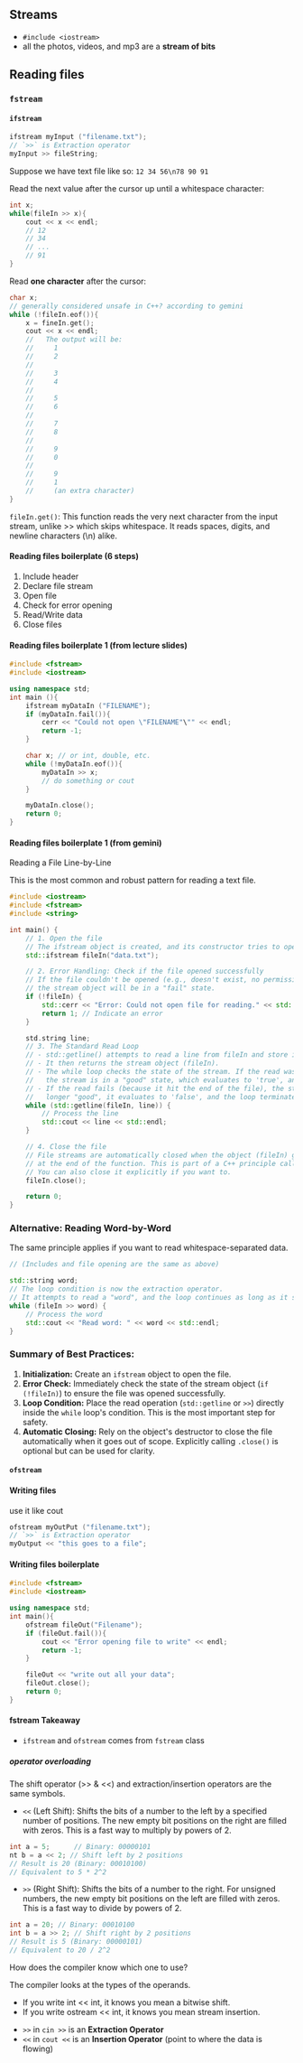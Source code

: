 ## Streams

- `#include <iostream>`
- all the photos, videos, and mp3 are a **stream of bits**

## Reading files

### `fstream`

#### `ifstream`

```c++
ifstream myInput ("filename.txt");
// `>>` is Extraction operator
myInput >> fileString;
```

Suppose we have text file like so:
`12 34 56\n78 90 91`

Read the next value after the cursor up until a whitespace character:

```c++
int x;
while(fileIn >> x){
    cout << x << endl;
    // 12
    // 34
    // ...
    // 91
}
```

Read **one character** after the cursor:

```c++
char x;
// generally considered unsafe in C++? according to gemini
while (!fileIn.eof()){
    x = fineIn.get();
    cout << x << endl;
    //   The output will be:
    //     1
    //     2
    //
    //     3
    //     4
    //
    //     5
    //     6
    //
    //     7
    //     8
    //
    //     9
    //     0
    //
    //     9
    //     1
    //     (an extra character)
}
```

`fileIn.get()`: This function reads the very next character from the input stream, unlike >> which skips whitespace. It reads spaces, digits, and newline characters (\n) alike.

#### Reading files boilerplate (6 steps)

1. Include header
2. Declare file stream
3. Open file
4. Check for error opening
5. Read/Write data
6. Close files

#### Reading files boilerplate 1 (from lecture slides)

```c++
#include <fstream>
#include <iostream>

using namespace std;
int main (){
    ifstream myDataIn ("FILENAME");
    if (myDataIn.fail()){
        cerr << "Could not open \"FILENAME"\"" << endl;
        return -1;
    }

    char x; // or int, double, etc.
    while (!myDataIn.eof()){
        myDataIn >> x;
        // do something or cout
    }

    myDataIn.close();
    return 0;
}
```

#### Reading files boilerplate 1 (from gemini)

Reading a File Line-by-Line

This is the most common and robust pattern for reading a text file.

```cpp
#include <iostream>
#include <fstream>
#include <string>

int main() {
    // 1. Open the file
    // The ifstream object is created, and its constructor tries to open the file.
    std::ifstream fileIn("data.txt");

    // 2. Error Handling: Check if the file opened successfully
    // If the file couldn't be opened (e.g., doesn't exist, no permissions),
    // the stream object will be in a "fail" state.
    if (!fileIn) {
        std::cerr << "Error: Could not open file for reading." << std::endl;
        return 1; // Indicate an error
    }

    std.string line;
    // 3. The Standard Read Loop
    // - std::getline() attempts to read a line from fileIn and store it in 'line'.
    // - It then returns the stream object (fileIn).
    // - The while loop checks the state of the stream. If the read was successful,
    //   the stream is in a "good" state, which evaluates to 'true', and the loop runs.
    // - If the read fails (because it hit the end of the file), the stream is no
    //   longer "good", it evaluates to 'false', and the loop terminates correctly.
    while (std::getline(fileIn, line)) {
        // Process the line
        std::cout << line << std::endl;
    }

    // 4. Close the file
    // File streams are automatically closed when the object (fileIn) goes out of scope
    // at the end of the function. This is part of a C++ principle called RAII.
    // You can also close it explicitly if you want to.
    fileIn.close();

    return 0;
}
```

### Alternative: Reading Word-by-Word

The same principle applies if you want to read whitespace-separated data.

```cpp
// (Includes and file opening are the same as above)

std::string word;
// The loop condition is now the extraction operator.
// It attempts to read a "word", and the loop continues as long as it succeeds.
while (fileIn >> word) {
    // Process the word
    std::cout << "Read word: " << word << std::endl;
}
```

### Summary of Best Practices:

1.  **Initialization:** Create an `ifstream` object to open the file.
2.  **Error Check:** Immediately check the state of the stream object (`if (!fileIn)`) to ensure the file was opened successfully.
3.  **Loop Condition:** Place the read operation (`std::getline` or `>>`) directly inside the `while` loop's condition. This is the most important step for safety.
4.  **Automatic Closing:** Rely on the object's destructor to close the file automatically when it goes out of scope. Explicitly calling `.close()` is optional but can be used for clarity.

#### `ofstream`

#### Writing files

use it like cout

```c++
ofstream myOutPut ("filename.txt");
// `>>` is Extraction operator
myOutput << "this goes to a file";
```

#### Writing files boilerplate

```c++
#include <fstream>
#include <iostream>

using namespace std;
int main(){
    ofstream fileOut("Filename");
    if (fileOut.fail()){
        cout << "Error opening file to write" << endl;
        return -1;
    }

    fileOut << "write out all your data";
    fileOut.close();
    return 0;
}
```

#### fstream Takeaway

- `ifstream` and `ofstream` comes from `fstream` class

##### operator overloading

The shift operator (>> & <<) and extraction/insertion operators are the same symbols.

- `<<` (Left Shift): Shifts the bits of a number to the left by a specified number of positions. The new empty bit positions on the right are filled with zeros. This is a fast way to multiply by powers of 2.

```c++
int a = 5;      // Binary: 00000101
nt b = a << 2; // Shift left by 2 positions
// Result is 20 (Binary: 00010100)
// Equivalent to 5 * 2^2
```

- `>>` (Right Shift): Shifts the bits of a number to the right. For unsigned numbers, the new empty bit positions on the left are filled with zeros. This is a fast way to divide by powers of 2.

```c++
int a = 20; // Binary: 00010100
int b = a >> 2; // Shift right by 2 positions
// Result is 5 (Binary: 00000101)
// Equivalent to 20 / 2^2
```

How does the compiler know which one to use?

The compiler looks at the types of the operands.

- If you write int << int, it knows you mean a bitwise shift.
- If you write ostream << int, it knows you mean stream insertion.

* `>>` in `cin >>` is an **Extraction Operator**
* `<<` in `cout <<` is an **Insertion Operator** (point to where the data is flowing)
